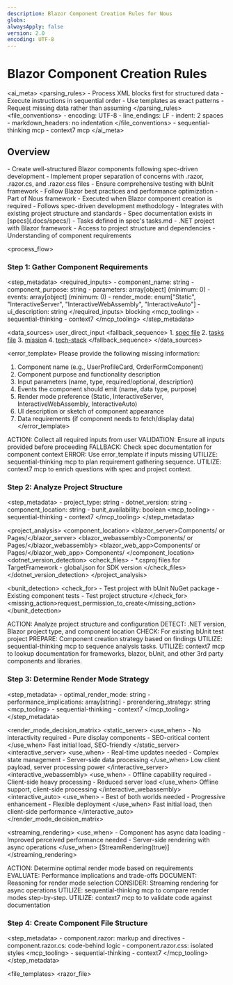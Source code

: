 ```yaml
---
description: Blazor Component Creation Rules for Nous
globs:
alwaysApply: false
version: 2.0
encoding: UTF-8
---
```


# Blazor Component Creation Rules

<ai_meta>
  <parsing_rules>
    - Process XML blocks first for structured data
    - Execute instructions in sequential order
    - Use templates as exact patterns
    - Request missing data rather than assuming
  </parsing_rules>
  <file_conventions>
    - encoding: UTF-8
    - line_endings: LF
    - indent: 2 spaces
    - markdown_headers: no indentation
  </file_conventions>
  <tooling>
    - sequential-thinking mcp
    - context7 mcp
  </tooling>
</ai_meta>

## Overview

<purpose>
  - Create well-structured Blazor components following spec-driven development
  - Implement proper separation of concerns with .razor, .razor.cs, and .razor.css files
  - Ensure comprehensive testing with bUnit framework
  - Follow Blazor best practices and performance optimization
</purpose>

<context>
  - Part of Nous framework
  - Executed when Blazor component creation is required
  - Follows spec-driven development methodology
  - Integrates with existing project structure and standards
</context>

<prerequisites>
  - Spec documentation exists in [specs](.docs/specs/)
  - Tasks defined in spec's tasks.md
  - .NET project with Blazor framework
  - Access to project structure and dependencies
  - Understanding of component requirements
</prerequisites>

<process_flow>

<step number="1" name="gather_component_requirements">

### Step 1: Gather Component Requirements

<step_metadata>
  <required_inputs>
    - component_name: string
    - component_purpose: string
    - parameters: array[object] (minimum: 0)
    - events: array[object] (minimum: 0)
    - render_mode: enum["Static", "InteractiveServer", "InteractiveWebAssembly", "InteractiveAuto"]
    - ui_description: string
  </required_inputs>
  <validation>blocking</validation>
  <mcp_tooling>
    - sequential-thinking
    - context7
  </mcp_tooling>
</step_metadata>

<data_sources>
  <primary>user_direct_input</primary>
  <fallback_sequence>
    1. [spec file](.docs/specs/[SPEC_NAME]/spec.md)
    2. [tasks file](.docs/specs/[SPEC_NAME]/tasks.md)
    3. [mission](.docs/product/mission.md)
    4. [tech-stack](.docs/product/tech-stack.md)
  </fallback_sequence>
</data_sources>

<error_template>
  Please provide the following missing information:
  1. Component name (e.g., UserProfileCard, OrderFormComponent)
  2. Component purpose and functionality description
  3. Input parameters (name, type, required/optional, description)
  4. Events the component should emit (name, data type, purpose)
  5. Render mode preference (Static, InteractiveServer, InteractiveWebAssembly, InteractiveAuto)
  6. UI description or sketch of component appearance
  7. Data requirements (if component needs to fetch/display data)
</error_template>

<instructions>
  ACTION: Collect all required inputs from user
  VALIDATION: Ensure all inputs provided before proceeding
  FALLBACK: Check spec documentation for component context
  ERROR: Use error_template if inputs missing
  UTILIZE: sequential-thinking mcp to plan requirement gathering sequence.
  UTILIZE: context7 mcp to enrich questions with spec and project context.
</instructions>

</step>

<step number="2" name="analyze_project_structure">

### Step 2: Analyze Project Structure

<step_metadata>
  <analyzes>
    - project_type: string
    - dotnet_version: string
    - component_location: string
    - bunit_availability: boolean
  </analyzes>
  <mcp_tooling>
    - sequential-thinking
    - context7
  </mcp_tooling>
</step_metadata>

<project_analysis>
  <component_location>
    <blazor_server>Components/ or Pages/</blazor_server>
    <blazor_webassembly>Components/ or Pages/</blazor_webassembly>
    <blazor_web_app>Components/ or Pages/</blazor_web_app>
    <fallback>Components/</fallback>
  </component_location>
  <dotnet_version_detection>
    <check_files>
      - *.csproj files for TargetFramework
      - global.json for SDK version
    </check_files>
  </dotnet_version_detection>
</project_analysis>

<bunit_detection>
  <check_for>
    - Test project with bUnit NuGet package
    - Existing component tests
    - Test project structure
  </check_for>
  <missing_action>request_permission_to_create</missing_action>
</bunit_detection>

<instructions>
  ACTION: Analyze project structure and configuration
  DETECT: .NET version, Blazor project type, and component location
  CHECK: For existing bUnit test project
  PREPARE: Component creation strategy based on findings
  UTILIZE: sequential-thinking mcp to sequence analysis tasks.
  UTILIZE: context7 mcp to lookup documentation for frameworks, blazor, bUnit, and other 3rd party components and libraries.
</instructions>

</step>

<step number="3" name="determine_render_mode">

### Step 3: Determine Render Mode Strategy

<step_metadata>
  <determines>
    - optimal_render_mode: string
    - performance_implications: array[string]
    - prerendering_strategy: string
  </determines>
  <mcp_tooling>
    - sequential-thinking
    - context7
  </mcp_tooling>
</step_metadata>

<render_mode_decision_matrix>
  <static_server>
    <use_when>
      - No interactivity required
      - Pure display components
      - SEO-critical content
    </use_when>
    <benefits>Fast initial load, SEO-friendly</benefits>
  </static_server>
  <interactive_server>
    <use_when>
      - Real-time updates needed
      - Complex state management
      - Server-side data processing
    </use_when>
    <benefits>Low client payload, server processing power</benefits>
  </interactive_server>
  <interactive_webassembly>
    <use_when>
      - Offline capability required
      - Client-side heavy processing
      - Reduced server load
    </use_when>
    <benefits>Offline support, client-side processing</benefits>
  </interactive_webassembly>
  <interactive_auto>
    <use_when>
      - Best of both worlds needed
      - Progressive enhancement
      - Flexible deployment
    </use_when>
    <benefits>Fast initial load, then client-side performance</benefits>
  </interactive_auto>
</render_mode_decision_matrix>

<streaming_rendering>
  <use_when>
    - Component has async data loading
    - Improved perceived performance needed
    - Server-side rendering with async operations
  </use_when>
  <attribute>[StreamRendering(true)]</attribute>
</streaming_rendering>

<instructions>
  ACTION: Determine optimal render mode based on requirements
  EVALUATE: Performance implications and trade-offs
  DOCUMENT: Reasoning for render mode selection
  CONSIDER: Streaming rendering for async operations
  UTILIZE: sequential-thinking mcp to compare render modes step-by-step.
  UTILIZE: context7 mcp to to validate code against documentation
</instructions>

</step>

<step number="4" name="create_component_structure">

### Step 4: Create Component File Structure

<step_metadata>
  <creates>
    - component.razor: markup and directives
    - component.razor.cs: code-behind logic
    - component.razor.css: isolated styles
  </creates>
  <mcp_tooling>
    - sequential-thinking
    - context7
  </mcp_tooling>
</step_metadata>

<file_templates>
  <razor_file>
    <template>
      @using Microsoft.AspNetCore.Components
      @namespace [PROJECT_NAMESPACE].Components
      @inherits [COMPONENT_NAME]Base

      @* Render mode directive *@
      @rendermode [RENDER_MODE]

      @* Streaming rendering if applicable *@
      @attribute [StreamRendering(true)]

      <div class="[component-name-kebab]">
          [COMPONENT_MARKUP]
      </div>
    </template>
  </razor_file>
  <code_behind_file>
    <template>
      using Microsoft.AspNetCore.Components;

      namespace [PROJECT_NAMESPACE].Components;

      public partial class [COMPONENT_NAME] : ComponentBase
      {
          [PARAMETERS]
          [EVENTS]
          [PRIVATE_FIELDS]
          [LIFECYCLE_METHODS]
          [EVENT_HANDLERS]
          [PRIVATE_METHODS]
      }
    </template>
  </code_behind_file>
  <css_file>
    <template>
      /* [COMPONENT_NAME] Component Styles */
      .[component-name-kebab] {
          /* Component root styles */
      }

      /* Component-specific styles */
      .[component-name-kebab] .element {
          /* Element styles */
      }
    </template>
  </css_file>
</file_templates>

<blazor_best_practices>
  <component_design>
    - Follow Single Responsibility Principle
    - Keep components small and focused
    - Use proper parameter validation with [EditorRequired]
    - Implement EventCallback<T> for component events
  </component_design>
  <performance>
    - Override ShouldRender() when appropriate
    - Use @key directive for dynamic lists
    - Consider <Virtualize> for large datasets
    - Minimize unnecessary re-renders
  </performance>
  <accessibility>
    - Include proper ARIA attributes
    - Ensure keyboard navigation support
    - Use semantic HTML elements
    - Provide meaningful alt text for images
  </accessibility>
</blazor_best_practices>

<instructions>
  ACTION: Create three separate files following templates
  IMPLEMENT: Blazor best practices throughout
  ENSURE: Proper separation of concerns
  OPTIMIZE: For performance and accessibility
  UTILIZE: sequential-thinking mcp to order file creation steps.
  UTILIZE: context7 mcp to ensure code meets component and 3rd party implementation guides
</instructions>

</step>

<step number="5" name="implement_component_logic">

### Step 5: Implement Component Logic

<step_metadata>
  <implements>
    - parameter_definitions: based on requirements
    - event_callbacks: for component interactions
    - lifecycle_methods: as needed
    - business_logic: in code-behind
  </implements>
  <mcp_tooling>
    - sequential-thinking
    - context7
  </mcp_tooling>
</step_metadata>

<parameter_patterns>
  <basic_parameter>
    [Parameter] public string PropertyName { get; set; } = string.Empty;
  </basic_parameter>
  <required_parameter>
    [Parameter, EditorRequired] public string RequiredProperty { get; set; } = default!;
  </required_parameter>
  <cascading_parameter>
    [CascadingParameter] public ThemeContext Theme { get; set; } = default!;
  </cascading_parameter>
</parameter_patterns>

<event_patterns>
  <simple_event>
    [Parameter] public EventCallback OnItemClicked { get; set; }
  </simple_event>
  <typed_event>
    [Parameter] public EventCallback<ItemSelectedEventArgs> OnItemSelected { get; set; }
  </typed_event>
</event_patterns>

<lifecycle_methods>
  <on_initialized>
    protected override void OnInitialized()
    {
        // Component initialization logic
    }
  </on_initialized>
  <on_parameters_set>
    protected override void OnParametersSet()
    {
        // Logic when parameters change
    }
  </on_parameters_set>
  <on_after_render>
    protected override void OnAfterRender(bool firstRender)
    {
        if (firstRender)
        {
            // First render logic
        }
    }
  </on_after_render>
</lifecycle_methods>

<state_management>
  <local_state>Use private fields and properties</local_state>
  <shared_state>Consider scoped services or state containers</shared_state>
  <persistent_state>Use PersistentComponentState for cross-render persistence</persistent_state>
</state_management>

<instructions>
  ACTION: Implement component logic in code-behind file
  FOLLOW: Parameter and event patterns
  ADD: Appropriate lifecycle methods
  CONSIDER: State management requirements
  UTILIZE: sequential-thinking mcp to break down logic implementation.
  UTILIZE: context7 mcp to ensure code meets component and 3rd party implementation guides
</instructions>

</step>

<step number="6" name="create_component_styles">

### Step 6: Create Component Styles

<step_metadata>
  <creates>
    - isolated_css: component-specific styles
    - responsive_design: mobile-first approach
    - theme_integration: consistent with app theme
  </creates>
  <mcp_tooling>
    - sequential-thinking
    - context7
  </mcp_tooling>
</step_metadata>

<css_architecture>
  <isolation>
    <scope>component-level only</scope>
    <naming>kebab-case class names</naming>
    <organization>logical grouping of related styles</organization>
  </isolation>
  <responsive_design>
    <approach>mobile-first</approach>
    <breakpoints>standard CSS media queries</breakpoints>
    <flexibility>flexible layouts with CSS Grid/Flexbox</flexibility>
  </responsive_design>
  <accessibility>
    <focus_styles>visible focus indicators</focus_styles>
    <color_contrast>WCAG AA compliance</color_contrast>
    <motion>respect prefers-reduced-motion</motion>
  </accessibility>
</css_architecture>

<style_template>
  <root_component>
    .[component-name] {
        /* Component container styles */
        display: block;
        position: relative;
    }
  </root_component>
  <responsive_example>
    /* Mobile-first approach */
    .[component-name] .content {
        padding: 1rem;
    }

    @media (min-width: 768px) {
        .[component-name] .content {
            padding: 2rem;
        }
    }
  </responsive_example>
  <accessibility_example>
    .[component-name] button:focus {
        outline: 2px solid var(--focus-color);
        outline-offset: 2px;
    }

    @media (prefers-reduced-motion: reduce) {
        .[component-name] * {
            animation-duration: 0.01ms !important;
            transition-duration: 0.01ms !important;
        }
    }
  </accessibility_example>
</style_template>

<instructions>
  ACTION: Create isolated CSS file for component
  IMPLEMENT: Mobile-first responsive design
  ENSURE: Accessibility compliance
  INTEGRATE: With existing theme system
  UTILIZE: sequential-thinking mcp to plan style layering.
  UTILIZE: context7 mcp to ensure code meets component and 3rd party implementation guides
</instructions>

</step>

<step number="7" name="setup_bunit_testing">

### Step 7: Setup bUnit Testing

<step_metadata>
  <checks>existing_bunit_project</checks>
  <creates>bunit_project_if_missing</creates>
  <implements>component_tests</implements>
  <mcp_tooling>
    - sequential-thinking
    - context7
  </mcp_tooling>
</step_metadata>

<bunit_project_setup>
  <project_structure>
    Tests/
    └── [ProjectName].Tests/
        ├── [ProjectName].Tests.csproj
        ├── Components/
        │   └── [ComponentName]Tests.cs
        └── TestBase.cs
  </project_structure>
  <required_packages>
    - bunit
    - Microsoft.AspNetCore.Components.Testing
    - xunit or NUnit (test framework)
    - Microsoft.NET.Test.Sdk
  </required_packages>
</bunit_project_setup>

<permission_request_template>
  I notice there's no bUnit test project in this solution.

  Would you like me to:
  1. Create a new test project with bUnit setup
  2. Add the component tests to an existing test project
  3. Skip testing setup for now

  Creating a test project will include:
  - bUnit NuGet package
  - Test project structure
  - Base test class setup
  - Your component tests
</permission_request_template>

<test_patterns>
  <basic_render_test>
    [Fact]
    public void [ComponentName]_RendersCorrectly()
    {
        // Arrange
        var component = RenderComponent<[ComponentName]>(parameters => parameters
            .Add(p => p.Property, "test value"));

        // Assert
        component.Should().NotBeNull();
        component.Find("selector").Should().NotBeNull();
    }
  </basic_render_test>
  <parameter_test>
    [Theory]
    [InlineData("value1")]
    [InlineData("value2")]
    public void [ComponentName]_DisplaysParameter(string value)
    {
        // Arrange & Act
        var component = RenderComponent<[ComponentName]>(parameters => parameters
            .Add(p => p.Property, value));

        // Assert
        component.Find("selector").TextContent.Should().Contain(value);
    }
  </parameter_test>
  <event_test>
    [Fact]
    public void [ComponentName]_RaisesEventOnClick()
    {
        // Arrange
        var eventRaised = false;
        var component = RenderComponent<[ComponentName]>(parameters => parameters
            .Add(p => p.OnItemClicked, () => eventRaised = true));

        // Act
        component.Find("button").Click();

        // Assert
        eventRaised.Should().BeTrue();
    }
  </event_test>
</test_patterns>

<instructions>
  ACTION: Check for existing bUnit test project
  REQUEST: Permission to create test project if missing
  CREATE: Comprehensive component tests
  FOLLOW: Testing best practices with bUnit
  UTILIZE: sequential-thinking mcp to structure test setup steps.
  UTILIZE: context7 mcp to ensure code meets component and 3rd party implementation guides
</instructions>

</step>

<step number="8" name="validate_component">

### Step 8: Validate Component Implementation

<step_metadata>
  <validates>
    - compilation: boolean
    - tests_passing: boolean
    - accessibility: boolean
    - performance: boolean
  </validates>
  <mcp_tooling>
    - sequential-thinking
    - context7
  </mcp_tooling>
</step_metadata>

<validation_checklist>
  <compilation>
    - [ ] Component compiles without errors
    - [ ] All references resolved correctly
    - [ ] No build warnings
  </compilation>
  <functionality>
    - [ ] Parameters work as expected
    - [ ] Events fire correctly
    - [ ] Render mode applied properly
    - [ ] Lifecycle methods execute
  </functionality>
  <testing>
    - [ ] All bUnit tests pass
    - [ ] Test coverage is adequate
    - [ ] Edge cases covered
  </testing>
  <standards>
    - [ ] Follows Blazor best practices
    - [ ] Accessibility requirements met
    - [ ] Performance optimized
    - [ ] Code style consistent
  </standards>
</validation_checklist>

<validation_tools>
  <build>dotnet build</build>
  <test>dotnet test</test>
  <accessibility>browser dev tools, accessibility scanner</accessibility>
</validation_tools>

<instructions>
  ACTION: Run comprehensive validation checks
  VERIFY: All checklist items completed
  FIX: Any issues found during validation
  DOCUMENT: Validation results
  UTILIZE: sequential-thinking mcp to iterate through validation checklist.
  UTILIZE: context7 mcp to ensure code meets component and 3rd party implementation guides
</instructions>

</step>

<step number="9" name="integration_verification">

### Step 9: Integration Verification

<step_metadata>
  <integrates>
    - project_structure: verify component placement
    - spec_requirements: validate against SRD
    - existing_components: check for conflicts
  </integrates>
  <mcp_tooling>
    - sequential-thinking
    - context7
  </mcp_tooling>
</step_metadata>

<integration_checks>
  <file_placement>
    - Component files in correct directory
    - Namespace alignment with project structure
    - Proper file naming conventions
  </file_placement>
  <spec_compliance>
    - All SRD requirements implemented
    - Component meets acceptance criteria
    - User stories satisfied
  </spec_compliance>
  <system_integration>
    - No naming conflicts with existing components
    - Dependencies properly resolved
    - Services and DI working correctly
  </system_integration>
</integration_checks>

<instructions>
  ACTION: Verify component integrates properly with project
  CHECK: Spec requirements are fully met
  ENSURE: No conflicts with existing code
  VALIDATE: Component works in project context
  UTILIZE: sequential-thinking mcp to order integration checks.
  UTILIZE: context7 mcp to ensure code meets component and 3rd party implementation guides
</instructions>

</step>

<step number="10" name="documentation_and_completion">

### Step 10: Documentation and Completion

<step_metadata>
  <creates>
    - component_documentation: usage examples
    - completion_summary: structured report
  </creates>
  <mcp_tooling>
    - sequential-thinking
    - context7
  </mcp_tooling>
</step_metadata>

<documentation_template>
  <component_readme>
    # [ComponentName]

    ## Purpose
    [COMPONENT_PURPOSE]

    ## Usage
    ```razor
    <[ComponentName]
        Property="value"
        OnEvent="HandleEvent" />
    ```

    ## Parameters
    | Name | Type | Required | Description |
    |------|------|----------|-------------|
    | Property | string | Yes | Description |

    ## Events
    | Name | Type | Description |
    |------|------|-------------|
    | OnEvent | EventCallback | Description |

    ## Render Mode
    [RENDER_MODE] - [REASONING]

    ## Styling
    Component uses isolated CSS. Customize by overriding CSS custom properties.
  </component_readme>
</documentation_template>

<completion_summary_template>
  ## ✅ Blazor Component '[COMPONENT_NAME]' Successfully Created

  ### Files Created
  - 📄 `[ComponentName].razor` - Component markup and directives
  - ⚙️ `[ComponentName].razor.cs` - Component logic and code-behind
  - 🎨 `[ComponentName].razor.css` - Isolated component styles
  - 🧪 `[ComponentName]Tests.cs` - bUnit component tests

  ### Implementation Details
  - **Render Mode**: [RENDER_MODE]
  - **Parameters**: [PARAMETER_COUNT] parameters defined
  - **Events**: [EVENT_COUNT] events implemented
  - **Tests**: [TEST_COUNT] tests created and passing

  ### Performance Features
  - [PERFORMANCE_OPTIMIZATIONS]

  ### Accessibility Features
  - [ACCESSIBILITY_FEATURES]

  ### Integration Notes
  - ✅ Compiles without errors
  - ✅ All tests passing
  - ✅ Spec requirements met
  - ✅ No integration conflicts

  ### Usage Example
  ```razor
  <[ComponentName]
      [EXAMPLE_USAGE] />
  ```

  ### Next Steps
  - Component is ready for use in your Blazor application
  - Consider adding to component library documentation
  - Review for additional optimization opportunities
</completion_summary_template>

<instructions>
  ACTION: Create component documentation
  GENERATE: Comprehensive completion summary
  PROVIDE: Usage examples and integration guidance
  HIGHLIGHT: Key features and implementation details
  UTILIZE: sequential-thinking mcp to sequence documentation tasks.
  UTILIZE: context7 mcp to enrich docs with component and 3rd party implementation details
</instructions>

</step>

</process_flow>

## Execution Summary

<final_checklist>
  <verify>
    - [ ] Component requirements gathered and validated
    - [ ] Project structure analyzed
    - [ ] Optimal render mode determined
    - [ ] Three-file structure created (.razor, .razor.cs, .razor.css)
    - [ ] Component logic implemented following best practices
    - [ ] Isolated styles created with accessibility support
    - [ ] bUnit tests created and passing
    - [ ] Component validated and integrated
    - [ ] Documentation provided
    - [ ] Completion summary generated
  </verify>
</final_checklist>

<execution_order>
  1. Gather comprehensive component requirements
  2. Analyze project structure and detect bUnit availability
  3. Determine optimal render mode strategy
  4. Create proper file structure with separation of concerns
  5. Implement component logic in code-behind
  6. Create isolated CSS with responsive design
  7. Setup bUnit testing (request permission if needed)
  8. Validate component implementation thoroughly
  9. Verify integration with project and specs
  10. Generate documentation and completion summary
</execution_order>

## Blazor Best Practices Integration

<blazor_standards>
  <component_architecture>
    - Single Responsibility Principle for each component
    - Proper parameter validation and typing
    - Event-driven communication between components
    - Lifecycle method optimization
  </component_architecture>
  <performance_optimization>
    - Strategic ShouldRender() implementation
    - Efficient state management
    - Proper async/await patterns
    - Memory leak prevention
  </performance_optimization>
  <testing_strategy>
    - Comprehensive bUnit test coverage
    - Parameter validation testing
    - Event callback testing
    - Integration testing where appropriate
  </testing_strategy>
  <accessibility_compliance>
    - WCAG AA compliance
    - Keyboard navigation support
    - Screen reader compatibility
    - Focus management
  </accessibility_compliance>
</blazor_standards>
